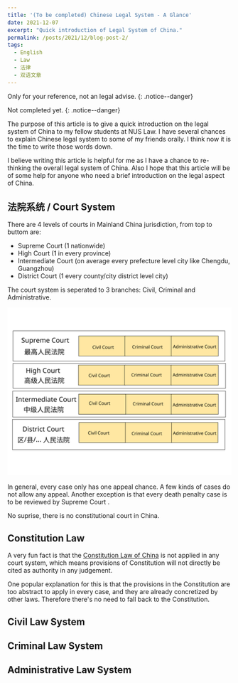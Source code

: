 ```yaml
---
title: '(To be completed) Chinese Legal System - A Glance'
date: 2021-12-07
excerpt: "Quick introduction of Legal System of China."
permalink: /posts/2021/12/blog-post-2/
tags:
  - English
  - Law
  - 法律
  - 双语文章
---
```


Only for your reference, not an legal advise.
{: .notice--danger}

Not completed yet.
{: .notice--danger}

The purpose of this article is to give a quick introduction on the legal system of China to my fellow students at NUS Law. I have several chances to explain Chinese legal system to some of my friends orally. I think now it is the time to write those words down. 

I believe writing this article is helpful for me as I have a chance to re-thinking the overall legal system of China. Also I hope that this article will be of some help for anyone who need a brief introduction on the legal aspect of China.

## 法院系统 / Court System

There are 4 levels of courts in Mainland China jurisdiction, from top to buttom are:
- Supreme Court (1 nationwide)
- High Court (1 in every province)
- Intermediate Court (on average every prefecture level city like Chengdu, Guangzhou)
- District Court (1 every county/city district level city)

The court system is seperated to 3 branches: Civil, Criminal and Administrative. 

![Court sys](/assets/images/China_court_system.svg)

In general, every case only has one appeal chance. A few kinds of cases do not allow any appeal. Another exception is that every death penalty case is to be reviewed by Supreme Court . 

No suprise, there is no constitutional court in China.

## Constitution Law

A very fun fact is that the [Constitution Law of China](http://www.npc.gov.cn/englishnpc/constitution2019/201911/1f65146fb6104dd3a2793875d19b5b29.shtml) is not applied in any court system, which means provisions of Constitution will not directly be cited as authority in any judgement. 

One popular explanation for this is that the provisions in the Constitution are too abstract to apply in every case, and they are already concretized by other laws. Therefore there's no need to fall back to the Constitution.

## Civil Law System

## Criminal Law System

## Administrative Law System

